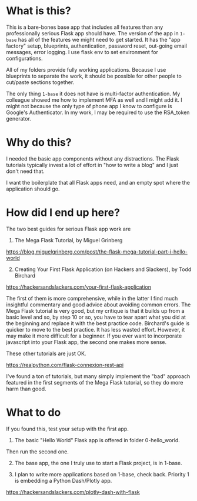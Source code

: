 # What is this?

This is a bare-bones base app that includes all features than any
professionally serious Flask app should have. The version of the app
in `1-base` has all of the features we might need to get started. It
has the "app factory" setup, blueprints, authentication, password
reset, out-going email messages, error logging.  I use flask env
to set environment for configurations.

All of my folders provide fully working applications. Because
I use blueprints to separate the work, it should be possible for
other people to cut/paste sections together. 

The only thing `1-base` it does not have is multi-factor authentication. My
colleague showed me how to implement MFA as well and I might add it. I
might not because the only type of phone app I know to configure is
Google's Authenticator.  In my work, I may be required to use
the RSA_token generator.

# Why do this?

I needed the basic app components without any distractions.  The
Flask tutorials typically invest a lot of effort in "how to write
a blog" and I just don't need that.

I want the boilerplate that all Flask apps need, and an empty spot where
the application should go.

# How did I end up here?

The two best guides for serious Flask app work are

1. The Mega Flask Tutorial, by Miguel Grinberg

https://blog.miguelgrinberg.com/post/the-flask-mega-tutorial-part-i-hello-world

2. Creating Your First Flask Application (on Hackers and Slackers), by Todd Birchard

https://hackersandslackers.com/your-first-flask-application

The first of them is more comprehensive, while in the latter I find
much insightful commentary and good advice about avoiding common
errors.  The Mega Flask tutorial is very good, but my critique is that
it builds up from a basic level and so, by step 10 or so, you have to
tear apart what you did at the beginning and replace it with the best
practice code.  Birchard's guide is quicker to move to the best
practice. It has less wasted effort.  However, it may make it more
difficult for a beginner. If you ever want to incorporate javascript
into your Flask app, the second one makes more sense.


These other tutorials are just OK. 

https://realpython.com/flask-connexion-rest-api

I've found a ton of tutorials, but many simply implement the "bad"
approach featured in the first segments of the Mega Flask tutorial, so
they do more harm than good. 


# What to do

If you found this, test your setup with the first app.

1. The basic "Hello World" Flask app is offered in folder 0-hello_world.

Then run the second one.

2. The base app, the one I truly use to start a Flask project, is in
1-base.

3. I plan to write more applications based on 1-base, check back.
Priority 1 is embedding a Python Dash/Plotly app.

https://hackersandslackers.com/plotly-dash-with-flask
